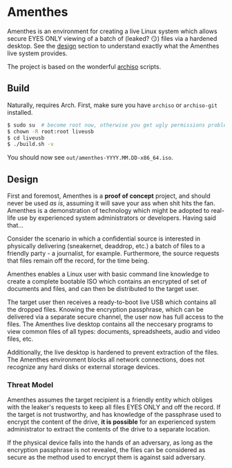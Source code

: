 # Amenthes

Amenthes is an environment for creating a live Linux system which allows secure EYES ONLY viewing of a batch of (leaked? :smirk:) files via a hardened desktop. See the [design](#design) section to understand exactly what the Amenthes live system provides.

The project is based on the wonderful [archiso](https://wiki.archlinux.org/index.php/Archiso) scripts.

## Build

Naturally, requires Arch. First, make sure you have `archiso` or `archiso-git` installed.

```bash
$ sudo su  # become root now, otherwise you get ugly permissions problems
$ chown -R root:root liveusb
$ cd liveusb
$ ./build.sh -v
```

You should now see `out/amenthes-YYYY.MM.DD-x86_64.iso`.

## Design

First and foremost, Amenthes is a **proof of concept** project, and should never be used *as is*, assuming it will save your ass when shit hits the fan. Amenthes is a demonstration of technology which might be adopted to real-life use by experienced system administrators or developers. Having said that...

Consider the scenario in which a confidential source is interested in physically delivering (sneakernet, deaddrop, etc.) a batch of files to a friendly party - a journalist, for example. Furthermore, the source requests that files remain off the record, for the time being.

Amenthes enables a Linux user with basic command line knowledge to create a complete bootable ISO which contains an encrypted of set of documents and files, and can then be distributed to the target user.

The target user then receives a ready-to-boot live USB which contains all the dropped files. Knowing the encryption passphrase, which can be delivered via a separate secure channel, the user now has full access to the files. The Amenthes live desktop contains all the neccesary programs to view common files of all types: documents, spreadsheets, audio and video files, etc.

Additionally, the live desktop is hardened to prevent extraction of the files. The Amenthes environment blocks all network connections, does not recognize any hard disks or external storage devices.

### Threat Model

Amenthes assumes the target recipient is a friendly entity which obliges with the leaker's requests to keep all files EYES ONLY and off the record. If the target is not trustworthy, and has knowledge of the passphrase used to encrypt the content of the drive, **it is possible** for an experienced system administrator to extract the contents of the drive to a separate location.

If the physical device falls into the hands of an adversary, as long as the encryption passphrase is not revealed, the files can be considered as secure as the method used to encrypt them is against said adversary.
